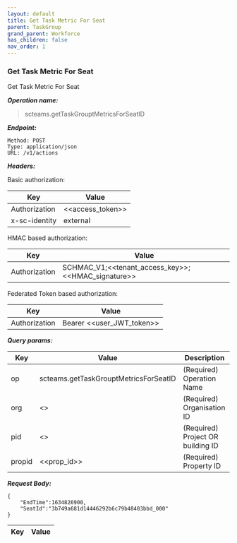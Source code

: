```yaml
---
layout: default
title: Get Task Metric For Seat
parent: TaskGroup
grand_parent: Workforce
has_children: false
nav_order: 1
---
```



### Get Task Metric For Seat

Get Task Metric For Seat

***Operation name:***

> scteams.getTaskGrouptMetricsForSeatID

***Endpoint:***

```
Method: POST
Type: application/json
URL: /v1/actions
```

***Headers:***

Basic authorization:

|Key|Value|
|---|---|
|Authorization|<<access_token>>|
|x-sc-identity|external|

HMAC based authorization:

|Key|Value|
|---|---|
|Authorization|SCHMAC_V1;<<tenant_access_key>>;<<HMAC_signature>>|

Federated Token based authorization:

|Key|Value|
|---|---|
|Authorization|Bearer <<user_JWT_token>>|

***Query params:***

| Key | Value | Description |
| --- | ------|-------------|
| op | scteams.getTaskGrouptMetricsForSeatID | (Required) Operation Name |
| org | <<org>> | (Required) Organisation ID |
| pid | <<pid>> | (Required) Project OR building ID |
| propid | <<prop_id>> | (Required) Property ID |


***Request Body:***


```
{
    "EndTime":1634826900,
    "SeatId":"3b749a681d14446292b6c79b48403bbd_000"
}
```

|Key|Value|
|---|---|